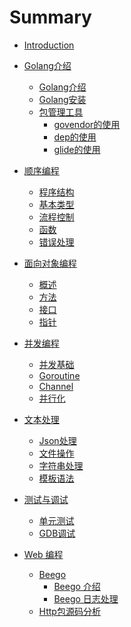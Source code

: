# Summary

* [Introduction](README.md)

* [Golang介绍]()
    * [Golang介绍](introduction/golang.md)
    * [Golang安装](introduction/install.md)
    * [包管理工具]()
        * [govendor的使用](introduction/package/govendor-usage.md)
        * [dep的使用](introduction/package/dep-usage.md)
        * [glide的使用](introduction/package/glide-usage.md)
* [顺序编程]()
    * [程序结构](basis/program-structure.md)
    * [基本类型](basis/data-types.md)
    * [流程控制](basis/control-structures.md)
    * [函数](basis/functions.md)
    * [错误处理](basis/errors.md)
* [面向对象编程]()
    * [概述](oop/oop.md)
    * [方法](oop/method.md)
    * [接口](oop/interface.md)
    * [指针](oop/pointer.md)
* [并发编程]()
    * [并发基础](concurrency/concurrency.md)
    * [Goroutine](concurrency/goroutine.md)
    * [Channel](concurrency/channel.md)
    * [并行化](concurrency/parallelization.md)
* [文本处理]()
    * [Json处理](text/json.md)
    * [文件操作](text/file.md)
    * [字符串处理](text/string.md)
    * [模板语法](text/template.md)
* [测试与调试]()
    * [单元测试](test/test.md)
    * [GDB调试](test/gdb.md)
* [Web 编程]()
    * [Beego]()
        * [Beego 介绍](web/beego/beego-introduction.md)
        * [Beego 日志处理](web/beego/beego-log.md)
    * [Http包源码分析](web/golang-http-execution-flow.md)
